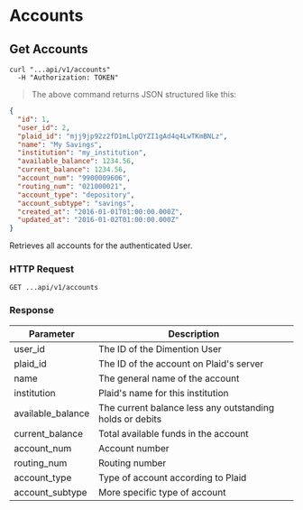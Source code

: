 # Accounts

## Get Accounts

```shell
curl "...api/v1/accounts"
  -H "Authorization: TOKEN"
```

> The above command returns JSON structured like this:

```json
{
  "id": 1,
  "user_id": 2,
  "plaid_id": "mjj9jp92z2fD1mLlpQYZI1gAd4q4LwTKmBNLz",
  "name": "My Savings",
  "institution": "my_institution",
  "available_balance": 1234.56,
  "current_balance": 1234.56,
  "account_num": "9900009606",
  "routing_num": "021000021",
  "account_type": "depository",
  "account_subtype": "savings",
  "created_at": "2016-01-01T01:00:00.000Z",
  "updated_at": "2016-01-02T01:00:00.000Z"
}
```

Retrieves all accounts for the authenticated User.

### HTTP Request

`GET ...api/v1/accounts`

### Response

Parameter | Description
--------- | -----------
user_id | The ID of the Dimention User
plaid_id | The ID of the account on Plaid's server
name | The general name of the account
institution | Plaid's name for this institution
available_balance | The current balance less any outstanding holds or debits
current_balance | Total available funds in the account
account_num | Account number
routing_num | Routing number
account_type | Type of account according to Plaid
account_subtype | More specific type of account
